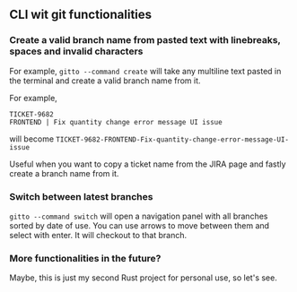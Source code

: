 ## CLI wit git functionalities

### Create a valid branch name from pasted text with linebreaks, spaces and invalid characters

For example, `gitto --command create` will take any multiline text pasted in the terminal and create a valid branch name from it. 

For example, 
```
TICKET-9682
FRONTEND | Fix quantity change error message UI issue
```

will become `TICKET-9682-FRONTEND-Fix-quantity-change-error-message-UI-issue`

Useful when you want to copy a ticket name from the JIRA page and fastly create a branch name from it.

### Switch between latest branches
`gitto --command switch` will open a navigation panel with all branches sorted by date of use. You can use arrows to move between them and select with enter. It will checkout to that branch.

### More functionalities in the future? 
Maybe, this is just my second Rust project for personal use, so let's see. 
